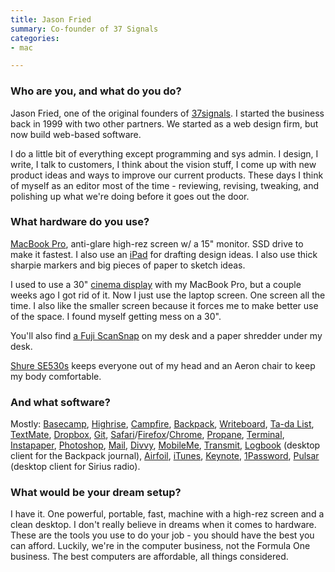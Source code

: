 ```yaml
---
title: Jason Fried
summary: Co-founder of 37 Signals
categories:
- mac

---
```


### Who are you, and what do you do?

Jason Fried, one of the original founders of [37signals](http://37signals.com/ "The web app company."). I started the business back in 1999 with two other partners. We started as a web design firm, but now build web-based software.

I do a little bit of everything except programming and sys admin. I design, I write, I talk to customers, I think about the vision stuff, I come up with new product ideas and ways to improve our current products. These days I think of myself as an editor most of the time - reviewing, revising, tweaking, and polishing up what we're doing before it goes out the door.

### What hardware do you use?

[MacBook Pro][macbook-pro], anti-glare high-rez screen w/ a 15" monitor. SSD drive to make it fastest. I also use an [iPad][] for drafting design ideas. I also use thick sharpie markers and big pieces of paper to sketch ideas.

I used to use a 30" [cinema display][cinema-display] with my MacBook Pro, but a couple weeks ago I got rid of it. Now I just use the laptop screen. One screen all the time. I also like the smaller screen because it forces me to make better use of the space. I found myself getting mess on a 30".

You'll also find [a Fuji ScanSnap][scansnap-s1500m] on my desk and a paper shredder under my desk.

[Shure SE530s][se530] keeps everyone out of my head and an Aeron chair to keep my body comfortable.

### And what software?

Mostly: [Basecamp][], [Highrise][], [Campfire][], [Backpack][], [Writeboard][], [Ta-da List][ta-da-list], [TextMate][], [Dropbox][], [Git][], [Safari][]/[Firefox][]/[Chrome][], [Propane][], [Terminal][], [Instapaper][], [Photoshop][], [Mail][], [Divvy][], [MobileMe][mobile-me], [Transmit][], [Logbook][] (desktop client for the Backpack journal), [Airfoil][], [iTunes][], [Keynote][], [1Password][], [Pulsar][] (desktop client for Sirius radio).

### What would be your dream setup?

I have it. One powerful, portable, fast, machine with a high-rez screen and a clean desktop. I don't really believe in dreams when it comes to hardware. These are the tools you use to do your job - you should have the best you can afford. Luckily, we're in the computer business, not the Formula One business. The best computers are affordable, all things considered.

[cinema-display]: https://en.wikipedia.org/wiki/Apple_Cinema_Display "An LCD display."
[ipad]: https://www.apple.com/ipad/ "A tablet device."
[macbook-pro]: https://www.apple.com/macbook-pro/ "A laptop."
[se530]: https://www.amazon.com/Shure-SE530-Isolating-Discontinued-Manufacturer/dp/B000O8ENQK "In-ear headphones."
[1password]: https://1password.com "Password management software for Mac OS X."
[airfoil]: https://www.rogueamoeba.com/airfoil/ "Send audio wherever you want it."
[backpack]: https://en.wikipedia.org/wiki/37_signals#Backpack "An intra-company web service for sharing calendars, documents and files."
[basecamp]: https://basecamp.com/ "Web-based project management."
[campfire]: https://campfirenow.com/ "Web-based chat."
[chrome]: https://www.google.com/intl/en/chrome/browser/ "A WebKit-based browser, where each tab runs in its own thread."
[divvy]: https://mizage.com/divvy/ "Window management and arrangement for Mac OS X."
[dropbox]: https://www.dropbox.com/ "Online syncing and storage."
[firefox]: https://www.mozilla.org/en-US/firefox/new/ "A cross-platform open-source web browser."
[git]: https://git-scm.com/ "A version control system."
[highrise]: https://highrisehq.com/ "A web service for managing business contacts."
[instapaper]: https://www.instapaper.com/ "A web tool for saving pages to read later."
[itunes]: https://www.apple.com/itunes/ "A jukebox application and online store."
[keynote]: https://www.apple.com/keynote/ "Presentation software for the Mac."
[logbook]: https://signalvnoise.com/posts/1293-logbook-keep-your-backpack-journal-up-to-date-from-your-mac-menu-bar "A menu-based Backpack client."
[mail]: https://en.wikipedia.org/wiki/Mail_(application) "The default Mac OS X mail client."
[mobile-me]: https://en.wikipedia.org/wiki/MobileMe "An online 'cloud' service (mail, calendar, etc)."
[photoshop]: https://www.adobe.com/products/photoshop.html "A bitmap image editor."
[propane]: http://propaneapp.com/ "A native Mac client for the Campfire chat service."
[pulsar]: https://www.rogueamoeba.com/pulsar/ "Radio software for XM and SIRIUS."
[safari]: https://www.apple.com/safari/ "A fast web browser."
[scansnap-s1500m]: http://www.fujitsu.com/us/products/computing/peripheral/scanners/product/eol/s1500m/ "A sheet-fed scanner for the Mac."
[ta-da-list]: https://basecamp.com/retired/tadalist "A web-based to do list."
[terminal]: https://en.wikipedia.org/wiki/Terminal_(OS_X) "A console application included with Mac OS X."
[textmate]: https://macromates.com/ "A text editor for the Mac."
[transmit]: https://panic.com/transmit/ "An FTP/SFTP client for the Mac."
[writeboard]: https://basecamp.com/retired/writeboard "Web-based sharable text document."
